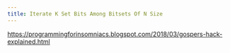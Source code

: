 ```yaml
---
title: Iterate K Set Bits Among Bitsets Of N Size
---
```


https://programmingforinsomniacs.blogspot.com/2018/03/gospers-hack-explained.html


